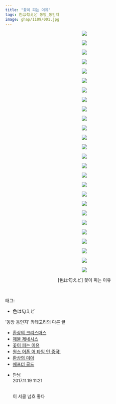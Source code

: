 ```yaml
---
title: "꽃이 피는 이유"
tags: 色は匂えど 동방_동인지
image: ghap/1109/001.jpg
---
```

<div class="article">
<p style="text-align: center; clear: none; float: none;"><img src="{{ site.nasurl }}/ghap/1109/001.jpg"/></p>
<p style="text-align: center; clear: none; float: none;"><img src="{{ site.nasurl }}/ghap/1109/002.jpg"/></p>
<p style="text-align: center; clear: none; float: none;"><img src="{{ site.nasurl }}/ghap/1109/003.jpg"/></p>
<p style="text-align: center; clear: none; float: none;"><img src="{{ site.nasurl }}/ghap/1109/004.jpg"/></p>
<p style="text-align: center; clear: none; float: none;"><img src="{{ site.nasurl }}/ghap/1109/005.jpg"/></p>
<p style="text-align: center; clear: none; float: none;"><img src="{{ site.nasurl }}/ghap/1109/006.jpg"/></p>
<p style="text-align: center; clear: none; float: none;"><img src="{{ site.nasurl }}/ghap/1109/007.jpg"/></p>
<p style="text-align: center; clear: none; float: none;"><img src="{{ site.nasurl }}/ghap/1109/008.jpg"/></p>
<p style="text-align: center; clear: none; float: none;"><img src="{{ site.nasurl }}/ghap/1109/009.jpg"/></p>
<p style="text-align: center; clear: none; float: none;"><img src="{{ site.nasurl }}/ghap/1109/010.jpg"/></p>
<p style="text-align: center; clear: none; float: none;"><img src="{{ site.nasurl }}/ghap/1109/011.jpg"/></p>
<p style="text-align: center; clear: none; float: none;"><img src="{{ site.nasurl }}/ghap/1109/012.jpg"/></p>
<p style="text-align: center; clear: none; float: none;"><img src="{{ site.nasurl }}/ghap/1109/013.jpg"/></p>
<p style="text-align: center; clear: none; float: none;"><img src="{{ site.nasurl }}/ghap/1109/014.jpg"/></p>
<p style="text-align: center; clear: none; float: none;"><img src="{{ site.nasurl }}/ghap/1109/015.jpg"/></p>
<p style="text-align: center; clear: none; float: none;"><img src="{{ site.nasurl }}/ghap/1109/016.jpg"/></p>
<p style="text-align: center; clear: none; float: none;"><img src="{{ site.nasurl }}/ghap/1109/017.jpg"/></p>
<p style="text-align: center; clear: none; float: none;"><img src="{{ site.nasurl }}/ghap/1109/018.jpg"/></p>
<p style="text-align: center; clear: none; float: none;"><img src="{{ site.nasurl }}/ghap/1109/019.jpg"/></p>
<p style="text-align: center; clear: none; float: none;"><img src="{{ site.nasurl }}/ghap/1109/020.jpg"/></p>
<p style="text-align: center; clear: none; float: none;"><img src="{{ site.nasurl }}/ghap/1109/021.jpg"/></p>
<p style="text-align: center; clear: none; float: none;"><img src="{{ site.nasurl }}/ghap/1109/022.jpg"/></p>
<p style="text-align: center; clear: none; float: none;"><img src="{{ site.nasurl }}/ghap/1109/023.jpg"/></p>
<p style="text-align: center; clear: none; float: none;"><img src="{{ site.nasurl }}/ghap/1109/024.jpg"/></p>
<p style="text-align: center; clear: none; float: none;"><img src="{{ site.nasurl }}/ghap/1109/025.jpg"/></p>
<p style="text-align: center; clear: none; float: none;"><img src="{{ site.nasurl }}/ghap/1109/026.jpg"/></p>
<p style="text-align: center; clear: none; float: none;">[色は匂えど] 꽃이 피는 이유</p>
<p><br/></p>
</div><div class="tagTrail">
<p>태그: </p>
<ul>
<li>色は匂えど</li>
</ul>
</div><div class="another">
<p>'동방 동인지' 카테고리의 다른 글</p>
<ul>
<li><a href="/2016-07-26-ghap_1113">환상의 크리스마스</a></li>
<li><a href="/2016-07-26-ghap_1111">제물 제네시스</a></li>
<li><a href="/2016-07-26-ghap_1109">꽃이 피는 이유</a></li>
<li><a href="/2016-07-26-ghap_1108">원스 어폰 어 타임 인 중국!</a></li>
<li><a href="/2016-07-26-ghap_1107">환상의 미아</a></li>
<li><a href="/2016-07-26-ghap_1106">애프터 골드</a></li>
</ul>
</div><div class="cb_module cb_fluid">
<div class="cb_wrt cb_profile">
<div class="comment">
<ul>
<li class="cb_thumb_off" id="comment15132456">
<div class="cb_comment_area">
<div class="cb_info_area">
<div class="cb_section">
<span class="cb_nick_name">만남</span>
</div>
<div class="cb_section">
<span class="cb_date">2017.11.19 11:21 </span>
</div>
</div>
<div class="cb_dsc_comment">
<p class="cb_dsc">
<br/>
이 서클 넘흐 좋다
										</p>
</div>
</div></li>
</ul>
</div>
</div><!-- commentList close -->
</div>